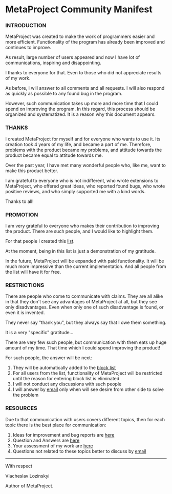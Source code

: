# MetaProject Community Manifest


### INTRODUCTION

MetaProject was created to make the work of programmers easier and more efficient.
Functionality of the program has already been improved and continues to improve.

As result, large number of users appeared and now I have lot of communications, inspiring and disappointing.

I thanks to everyone for that.
Even to those who did not appreciate results of my work.

As before, I will answer to all comments and all requests.
I will also respond as quickly as possible to any found bug in the program.

However, such communication takes up more and more time that I could spend on improving the program.
In this regard, this process should be organized and systematized.
It is a reason why this document appears.


### THANKS

I created MetaProject for myself and for everyone who wants to use it.
Its creation took 4 years of my life, and became a part of me.
Therefore, problems with the product became my problems, and attitude towards the product became equal to attitude towards me.

Over the past year, I have met many wonderful people who, like me, want to make this product better.

I am grateful to everyone who is not indifferent, who wrote extensions to MetaProject, who offered great ideas,
who reported found bugs, who wrote positive reviews, and who simply supported me with a kind words.

Thanks to all!


### PROMOTION

I am very grateful to everyone who makes their contribution to improving the product.
There are such people, and I would like to highlight them.

For that people I created this [list](https://github.com/viacheslav-lozinskyi/MetaProject/blob/master/resource/community/Thanks.md).

At the moment, being in this list is just a demonstration of my gratitude.

In the future, MetaProject will be expanded with paid functionality.
It will be much more impressive than the current implementation.
And all people from the list will have it for free.


### RESTRICTIONS

There are people who come to communicate with claims.
They are all alike in that they don't see any advantages of MetaProject at all, but they see only disadvantages.
Even when only one of such disadvantage is found, or even it is invented.

They never say "thank you", but they always say that I owe them something.


It is a very "specific" gratitude...


There are very few such people, but communication with them eats up huge amount of my time.
That time which I could spend improving the product!


For such people, the answer will be next:

1. They will be automatically added to the [block list](https://github.com/viacheslav-lozinskyi/MetaProject/blob/master/resource/community/Blocked.md)
2. For all users from the list, functionality of MetaProject will be restricted until the reason for entering block list is eliminated
3. I will not conduct any discussions with such people
4. I will answer by [email](mailto:viacheslav.lozinskyi@gmail.com) only when will see desire from other side to solve the problem


### RESOURCES

Due to that communication with users covers different topics, then for each topic there is the best place for communication:

1. Ideas for improvement and bug reports are [here](https://github.com/viacheslav-lozinskyi/MetaProject/issues)
2. Question and Answers are [here](https://marketplace.visualstudio.com/items?itemName=ViacheslavLozinskyi.MetaProject&ssr=false#qna)
3. Your assessment of my work are [here](https://marketplace.visualstudio.com/items?itemName=ViacheslavLozinskyi.MetaProject&ssr=false#review-details)
4. Questions not related to these topics better to discuss by [email](mailto:viacheslav.lozinskyi@gmail.com)


---

With respect

Viacheslav Lozinskyi

Author of MetaProject.
